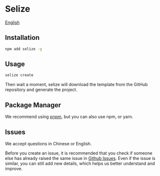# Selize

[English](docs/readme/README_EN.md)

## Installation

```sh
npm add selize -g
```

## Usage
```sh
selize create
```
Then wait a moment, selize will download the template from the GitHub repository and generate the project.

## Package Manager
We recommend using [pnpm](https://pnpm.io/), but you can also use npm, or yarn.

## Issues
We accept questions in Chinese or English.

Before you create an issue, it is recommended that you check if someone else has already raised the same issue in [Github Issues](https://github.com/snroe/selize/issues). Even if the issue is similar, you can still add new details, which helps us better understand and improve.